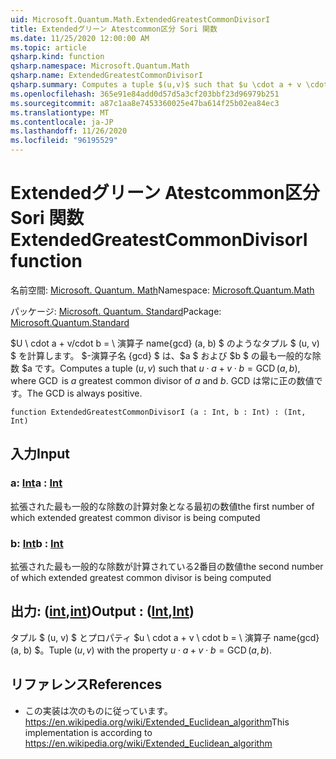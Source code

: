 ```yaml
---
uid: Microsoft.Quantum.Math.ExtendedGreatestCommonDivisorI
title: Extendedグリーン Atestcommon区分 Sori 関数
ms.date: 11/25/2020 12:00:00 AM
ms.topic: article
qsharp.kind: function
qsharp.namespace: Microsoft.Quantum.Math
qsharp.name: ExtendedGreatestCommonDivisorI
qsharp.summary: Computes a tuple $(u,v)$ such that $u \cdot a + v \cdot b = \operatorname{GCD}(a, b)$, where $\operatorname{GCD}$ is $a$ greatest common divisor of $a$ and $b$. The GCD is always positive.
ms.openlocfilehash: 365e91e84add0d57d5a3cf203bbf23d96979b251
ms.sourcegitcommit: a87c1aa8e7453360025e47ba614f25b02ea84ec3
ms.translationtype: MT
ms.contentlocale: ja-JP
ms.lasthandoff: 11/26/2020
ms.locfileid: "96195529"
---
```

# <a name="extendedgreatestcommondivisori-function"></a><span data-ttu-id="4347a-102">Extendedグリーン Atestcommon区分 Sori 関数</span><span class="sxs-lookup"><span data-stu-id="4347a-102">ExtendedGreatestCommonDivisorI function</span></span>

<span data-ttu-id="4347a-103">名前空間: [Microsoft. Quantum. Math](xref:Microsoft.Quantum.Math)</span><span class="sxs-lookup"><span data-stu-id="4347a-103">Namespace: [Microsoft.Quantum.Math](xref:Microsoft.Quantum.Math)</span></span>

<span data-ttu-id="4347a-104">パッケージ: [Microsoft. Quantum. Standard](https://nuget.org/packages/Microsoft.Quantum.Standard)</span><span class="sxs-lookup"><span data-stu-id="4347a-104">Package: [Microsoft.Quantum.Standard](https://nuget.org/packages/Microsoft.Quantum.Standard)</span></span>


<span data-ttu-id="4347a-105">$U \ cdot a + v/cdot b = \ 演算子 name{gcd} (a, b) $ のようなタプル $ (u, v) $ を計算します。 $-演算子名 {gcd} $ は、$a $ および $b $ の最も一般的な除数 $a です。</span><span class="sxs-lookup"><span data-stu-id="4347a-105">Computes a tuple $(u,v)$ such that $u \cdot a + v \cdot b = \operatorname{GCD}(a, b)$, where $\operatorname{GCD}$ is $a$ greatest common divisor of $a$ and $b$.</span></span> <span data-ttu-id="4347a-106">GCD は常に正の数値です。</span><span class="sxs-lookup"><span data-stu-id="4347a-106">The GCD is always positive.</span></span>

```qsharp
function ExtendedGreatestCommonDivisorI (a : Int, b : Int) : (Int, Int)
```


## <a name="input"></a><span data-ttu-id="4347a-107">入力</span><span class="sxs-lookup"><span data-stu-id="4347a-107">Input</span></span>

### <a name="a--int"></a><span data-ttu-id="4347a-108">a: [Int](xref:microsoft.quantum.lang-ref.int)</span><span class="sxs-lookup"><span data-stu-id="4347a-108">a : [Int](xref:microsoft.quantum.lang-ref.int)</span></span>

<span data-ttu-id="4347a-109">拡張された最も一般的な除数の計算対象となる最初の数値</span><span class="sxs-lookup"><span data-stu-id="4347a-109">the first number of which extended greatest common divisor is being computed</span></span>


### <a name="b--int"></a><span data-ttu-id="4347a-110">b: [Int](xref:microsoft.quantum.lang-ref.int)</span><span class="sxs-lookup"><span data-stu-id="4347a-110">b : [Int](xref:microsoft.quantum.lang-ref.int)</span></span>

<span data-ttu-id="4347a-111">拡張された最も一般的な除数が計算されている2番目の数値</span><span class="sxs-lookup"><span data-stu-id="4347a-111">the second number of which extended greatest common divisor is being computed</span></span>



## <a name="output--intint"></a><span data-ttu-id="4347a-112">出力: ([int](xref:microsoft.quantum.lang-ref.int),[int](xref:microsoft.quantum.lang-ref.int))</span><span class="sxs-lookup"><span data-stu-id="4347a-112">Output : ([Int](xref:microsoft.quantum.lang-ref.int),[Int](xref:microsoft.quantum.lang-ref.int))</span></span>

<span data-ttu-id="4347a-113">タプル $ (u, v) $ とプロパティ $u \ cdot a + v \ cdot b = \ 演算子 name{gcd} (a, b) $。</span><span class="sxs-lookup"><span data-stu-id="4347a-113">Tuple $(u,v)$ with the property $u \cdot a + v \cdot b = \operatorname{GCD}(a, b)$.</span></span>

## <a name="references"></a><span data-ttu-id="4347a-114">リファレンス</span><span class="sxs-lookup"><span data-stu-id="4347a-114">References</span></span>

- <span data-ttu-id="4347a-115">この実装は次のものに従っています。 https://en.wikipedia.org/wiki/Extended_Euclidean_algorithm</span><span class="sxs-lookup"><span data-stu-id="4347a-115">This implementation is according to https://en.wikipedia.org/wiki/Extended_Euclidean_algorithm</span></span>